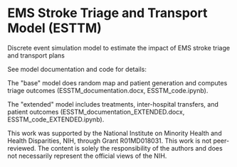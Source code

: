 # EMS Stroke Triage and Transport Model (ESTTM)
Discrete event simulation model to estimate the impact of EMS stroke triage and transport plans

See model documentation and code for details:

The "base" model does random map and patient generation and computes triage outcomes (ESSTM_documentation.docx, ESSTM_code.ipynb).

The "extended" model includes treatments, inter-hospital transfers, and patient outcomes (ESSTM_documentation_EXTENDED.docx, ESSTM_code_EXTENDED.ipynb).

This work was supported by the National Institute on Minority Health and Health Disparities, NIH, through Grant R01MD018031. This work is not peer-reviewed. The content is solely the responsibility of the authors and does not necessarily represent the official views of the NIH. 
